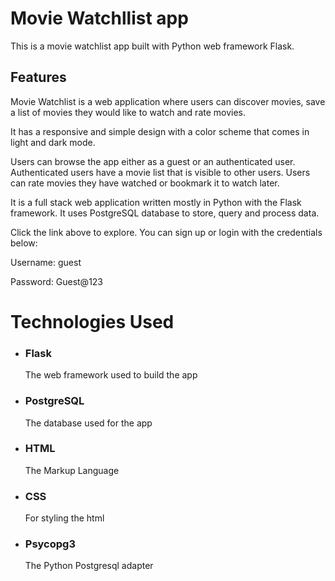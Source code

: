 # Movie Watchllist app
This is a movie watchlist app built with Python web framework Flask.

## Features
Movie Watchlist is a web application where users can discover movies, save a list of movies they would like to watch and rate movies.  

It has a responsive and simple design with a color scheme that comes in light and dark mode.  

Users can browse the app either as a guest or an authenticated user. Authenticated users have a movie list that is visible to other users. Users can rate movies they have watched or bookmark it to watch later.  

It is a full stack web application written mostly in Python with the Flask framework. It uses PostgreSQL database to store, query and process data. 

Click the link above to explore. You can sign up or login with the credentials below: 

Username: guest 

Password: Guest@123 

# Technologies Used
- ### Flask 
   The web framework used to build the app
- ### PostgreSQL
   The database used for the app
- ### HTML
   The Markup Language
- ### CSS
   For styling the html
- ### Psycopg3
   The Python Postgresql adapter 
